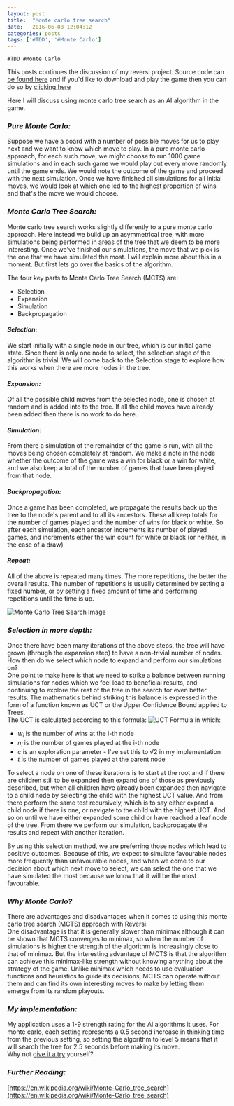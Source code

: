 ```yaml
---
layout: post
title:  "Monte carlo tree search"
date:   2016-06-08 12:04:12
categories: posts
tags: ['#TDD', '#Monte Carlo']
---
```

`#TDD #Monte Carlo`

This posts continues the discussion of my reversi project. Source code can [be found here](https://github.com/alan-conway/Reversi) and if you'd like to download and play the game then you can do so by [clicking here](https://ci.appveyor.com/api/projects/alan-conway/reversi/artifacts/Reversi.zip?branch=master&job=Configuration%3A+Release)

Here I will discuss using monte carlo tree search as an AI algorithm in the game.  

### _Pure Monte Carlo:_  
Suppose we have a board with a number of possible moves for us to play next and we want to know which move to play. In a pure monte carlo approach, for each such move, we might choose to run 1000 game simulations and in each such game we would play out every move randomly until the game ends. We would note the outcome of the game and proceed with the next simulation. Once we have finished all simulations for all initial moves, we would look at which one led to the highest proportion of wins and that's the move we would choose.

### _Monte Carlo Tree Search:_
Monte carlo tree search works slightly differently to a pure monte carlo approach. Here instead we build up an asymmetrical tree, with more simulations being performed in areas of the tree that we deem to be more interesting. Once we've finished our simulations, the move that we pick is the one that we have simulated the most. I will explain more about this in a moment. But first lets go over the basics of the algorithm.

The four key parts to Monte Carlo Tree Search (MCTS) are:

- Selection
- Expansion
- Simulation
- Backpropagation


#### _Selection:_   
We start initially with a single node in our tree, which is our initial game state. Since there is only one node to select, the selection stage of the algorithm is trivial. We will come back to the Selection stage to explore how this works when there are more nodes in the tree.    

#### _Expansion:_  
Of all the possible child moves from the selected node, one is chosen at random and is added into to the tree. If all the child moves have already been added then there is no work to do here.  

#### _Simulation:_   
From there a simulation of the remainder of the game is run, with all the moves being chosen completely at random. We make a note in the node whether the outcome of the game was a win for black or a win for white, and we also keep a total of the number of games that have been played from that node.  

#### _Backpropagation:_  
Once a game has been completed, we propagate the results back up the tree to the node's parent and to all its ancestors. These all keep totals for the number of games played and the number of wins for black or white. So after each simulation, each ancestor increments its number of played games, and increments either the win count for white or black (or neither, in the case of a draw)  

#### _Repeat:_  
All of the above is repeated many times. The more repetitions, the better the overall results. The number of repetitions is usually determined by setting a fixed number, or by setting a fixed amount of time and performing repetitions until the time is up.  

![Monte Carlo Tree Search Image](https://upload.wikimedia.org/wikipedia/commons/thumb/b/b3/MCTS_%28English%29.svg/800px-MCTS_%28English%29.svg.png)

### _Selection in more depth:_
Once there have been many iterations of the above steps, the tree will have grown (through the expansion step) to have a non-trivial number of nodes. How then do we select which node to expand and perform our simulations on?  
One point to make here is that we need to strike a balance between running simulations for nodes which we feel lead to beneficial results, and continuing to explore the rest of the tree in the search for even better results. The mathematics behind striking this balance is expressed in the form of a function known as UCT or the Upper Confidence Bound applied to Trees.  
The UCT is calculated according to this formula:		 ![UCT Formula](https://en.wikipedia.org/api/rest_v1/media/math/render/svg/4d380bf26dc9feb4d3cb45c58adb1027cd575479) 		in which:  
- _w<sub>i</sub>_ is the number of wins at the i-th node
- _n<sub>i</sub>_ is the number of games played at the i-th node
- _c_ is an exploration parameter - I've set this to √2 in my implementation
- _t_ is the number of games played at the parent node

To select a node on one of these iterations is to start at the root and if there are children still to be expanded then expand one of those as previously described, but when all children have already been expanded then navigate to a child node by selecting the child with the highest UCT value. And from there perform the same test recursively, which is to say either expand a child node if there is one, or navigate to the child with the highest UCT. And so on until we have either expanded some child or have reached a leaf node of the tree. From there we perform our simulation, backpropagate the results and repeat with another iteration.  

By using this selection method, we are preferring those nodes which lead to positive outcomes. Because of this, we expect to simulate favourable nodes more frequently than unfavourable nodes, and when we come to our decision about which next move to select, we can select the one that we have simulated the most because we know that it will be the most favourable.

### _Why Monte Carlo?_
There are advantages and disadvantages when it comes to using this monte carlo tree search (MCTS) approach with Reversi.  
One disadvantage is that it is generally slower than minimax although it can be shown that MCTS converges to minimax, so when the number of simulations is higher the strength of the algorithm is increasingly close to that of minimax.
But the interesting advantage of MCTS is that the algorithm can achieve this minimax-like strength without knowing anything about the strategy of the game. Unlike minimax which needs to use evaluation functions and heuristics to guide its decisions, MCTS can operate without them and can find its own interesting moves to make by letting them emerge from its random playouts.

### _My implementation:_
My application uses a 1-9 strength rating for the AI algorithms it uses. For monte carlo, each setting represents a 0.5 second increase in thinking time from the previous setting, so setting the algorithm to level 5 means that it will search the tree for 2.5 seconds before making its move.  
Why not [give it a try](https://ci.appveyor.com/api/projects/alan-conway/reversi/artifacts/Reversi.zip?branch=master&job=Configuration%3A+Release) yourself?

### _Further Reading:_
[https://en.wikipedia.org/wiki/Monte-Carlo_tree_search](https://en.wikipedia.org/wiki/Monte-Carlo_tree_search)
